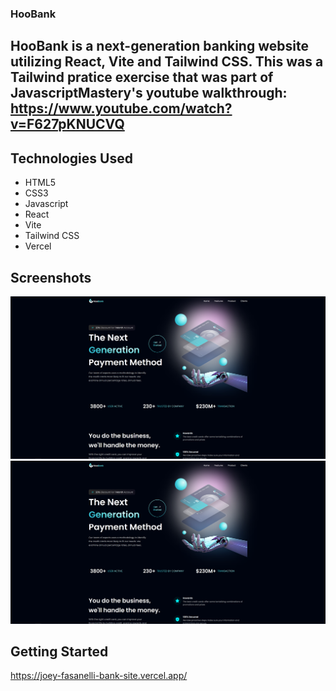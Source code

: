 ### HooBank
## HooBank is a next-generation banking website utilizing React, Vite and Tailwind CSS. This was a Tailwind pratice exercise that was part of JavascriptMastery's youtube walkthrough: https://www.youtube.com/watch?v=F627pKNUCVQ

## Technologies Used
* HTML5
* CSS3
* Javascript
* React
* Vite
* Tailwind CSS
* Vercel

## Screenshots
<img src="readme-images/HooBankHome.png" alt="Home Page"/>
<img src="readme-images/HooBankHome.png" alt="Home Page"/>

## Getting Started
https://joey-fasanelli-bank-site.vercel.app/
